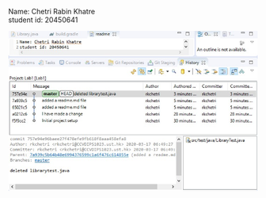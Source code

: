 Name: Chetri Rabin Khatre
<br>
student id: 20450641


![alt text](https://raw.githubusercontent.com/Chetri-Rabin/comp3111-lab1-2020s/master/screenshot.png "Logo Title Text 1")
